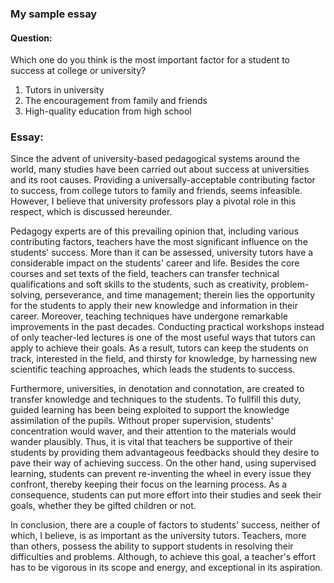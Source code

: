### My sample essay

#### Question:

Which one do you think is the most important factor for a student to success at college or university?
1. Tutors in university
2. The encouragement from family and friends
3. High-quality education from high school

### Essay:

Since the advent of university-based pedagogical systems around the world, many studies have been carried out about success at universities and its root causes. Providing a universally-acceptable contributing factor to success, from college tutors to family and friends, seems infeasible. However, I believe that university professors play a pivotal role in this respect, which is discussed hereunder.

Pedagogy experts are of this prevailing opinion that, including various contributing factors, teachers have the most significant influence on the students' success. More than it can be assessed,  university tutors have a considerable impact on the students' career and life. Besides the core courses and set texts of the field, teachers can transfer technical qualifications and soft skills to the students, such as creativity, problem-solving, perseverance, and time management; therein lies the opportunity for the students to apply their new knowledge and information in their career. Moreover, teaching techniques have undergone remarkable improvements in the past decades. Conducting practical workshops instead of only teacher-led lectures is one of the most useful ways that tutors can apply to achieve their goals. As a result, tutors can keep the students on track, interested in the field, and thirsty for knowledge, by harnessing new scientific teaching approaches, which leads the students to success.

Furthermore, universities, in denotation and connotation, are created to transfer knowledge and techniques to the students. To fullfill  this duty, guided learning has been being exploited to support the knowledge assimilation of the pupils. Without proper supervision, students' concentration would waver, and their attention to the materials would wander plausibly. Thus, it is vital that teachers be supportive of their students by providing them advantageous feedbacks should they desire to pave their way of achieving success. On the other hand, using supervised learning, students can prevent re-inventing the wheel in every issue they confront, thereby keeping their focus on the learning process. As a consequence, students can put more effort into their studies and seek their goals, whether they be gifted children or not. 

In conclusion, there are a couple of factors to students' success, neither of which, I believe, is as important as the university tutors. Teachers, more than others, possess the ability to support students in resolving their difficulties and problems. Although, to achieve this goal, a teacher's effort has to be vigorous in its scope and energy, and exceptional in its aspiration.
